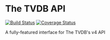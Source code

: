 # The TVDB API

[![Build Status](https://www.travis-ci.com/SirDavidLudwig/tvdb-api.svg?branch=master)](https://www.travis-ci.com/SirDavidLudwig/tvdb-api) [![Coverage Status](https://coveralls.io/repos/github/SirDavidLudwig/tvdb-api/badge.svg?branch=master)](https://coveralls.io/github/SirDavidLudwig/tvdb-api?branch=master)

A fully-featured interface for The TVDB's v4 API
